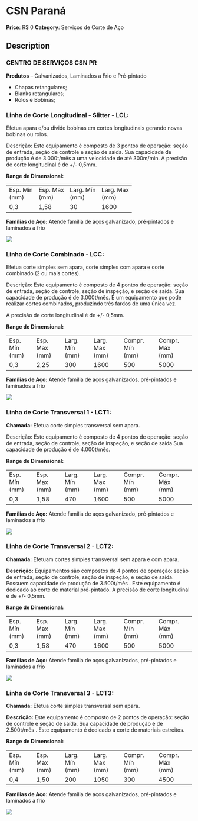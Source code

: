 # CSN Paraná

**Price**: R$ 0
**Category**: Serviços de Corte de Aço

## Description
### CENTRO DE SERVIÇOS CSN PR

**Produtos** – Galvanizados, Laminados a Frio e Pré-pintado

- Chapas retangulares;
- Blanks retangulares;
- Rolos e Bobinas;

### Linha de Corte Longitudinal - Slitter - LCL:

Efetua apara e/ou divide bobinas em cortes longitudinais gerando novas bobinas ou rolos.

Descrição: Este equipamento é composto de 3 pontos de operação: seção de entrada, seção de controle e seção de saída. Sua capacidade de produção é de 3.000t/mês a uma velocidade de até 300m/min. A precisão de corte longitudinal é de +/- 0,5mm.

**Range de Dimensional:**

|     |     |     |     |
| --- | --- | --- | --- |
| Esp. Mín<br>(mm) | Esp. Max<br>(mm) | Larg. Mín<br>(mm) | Larg. Max<br>(mm) |
| 0,3 | 1,58 | 30 | 1600 |

**Famílias de Aço:** Atende família de aços galvanizado, pré-pintados e laminados a frio

![](https://www.csn.com.br/wp-content/uploads/sites/452/2020/11/CSN_Parana_03.jpg)

### Linha de Corte Combinado - LCC:

Efetua corte simples sem apara, corte simples com apara e corte combinado (2 ou mais cortes).

Descrição: Este equipamento é composto de 4 pontos de operação: seção de entrada, seção de controle, seção de inspeção, e seção de saída. Sua capacidade de produção é de 3.000t/mês. É um equipamento que pode realizar cortes combinados, produzindo três fardos de uma única vez.

A precisão de corte longitudinal é de +/- 0,5mm.

**Range de Dimensional:**

|     |     |     |     |     |     |
| --- | --- | --- | --- | --- | --- |
| Esp. Mín<br>(mm) | Esp. Max<br>(mm) | Larg. Mín<br>(mm) | Larg. Max<br>(mm) | Compr. Mín<br>(mm) | Compr. Máx<br>(mm) |
| 0,3 | 2,25 | 300 | 1600 | 500 | 5000 |

**Famílias de Aço:** Atende família de aços galvanizados, pré-pintados e laminados a frio

![](https://www.csn.com.br/wp-content/uploads/sites/452/2020/11/CSN_Parana_04.jpg)

### Linha de Corte Transversal 1 - LCT1:

**Chamada:** Efetua corte simples transversal sem apara.

Descrição: Este equipamento é composto de 4 pontos de operação: seção de entrada, seção de controle, seção de inspeção, e seção de saída Sua capacidade de produção é de 4.000t/mês.

**Range de Dimensional:**

|     |     |     |     |     |     |
| --- | --- | --- | --- | --- | --- |
| Esp. Mín<br>(mm) | Esp. Max<br>(mm) | Larg. Mín<br>(mm) | Larg. Max<br>(mm) | Compr. Mín<br>(mm) | Compr. Máx<br>(mm) |
| 0,3 | 1,58 | 470 | 1600 | 500 | 5000 |

**Famílias de Aço:** Atende família de aços galvanizado, pré-pintados e laminados a frio

![](https://www.csn.com.br/wp-content/uploads/sites/452/2020/11/CSN_Parana_05.jpg)

### Linha de Corte Transversal 2 - LCT2:

**Chamada:** Efetuam cortes simples transversal sem apara e com apara.

**Descrição:** Equipamentos são compostos de 4 pontos de operação: seção de entrada, seção de controle, seção de inspeção, e seção de saída. Possuem capacidade de produção de 3.500t/mês . Este equipamento é dedicado ao corte de material pré-pintado. A precisão de corte longitudinal é de +/- 0,5mm.

**Range de Dimensional:**

|     |     |     |     |     |     |
| --- | --- | --- | --- | --- | --- |
| Esp. Mín<br>(mm) | Esp. Max<br>(mm) | Larg. Mín<br>(mm) | Larg. Max<br>(mm) | Compr. Mín<br>(mm) | Compr. Máx<br>(mm) |
| 0,3 | 1,58 | 470 | 1600 | 500 | 5000 |

**Famílias de Aço:** Atende família de aços galvanizados, pré-pintados e laminados a frio

![](https://www.csn.com.br/wp-content/uploads/sites/452/2020/11/CSN_Parana_06.jpg)

### Linha de Corte Transversal 3 - LCT3:

**Chamada:** Efetua corte simples transversal sem apara.

**Descrição:** Este equipamento é composto de 2 pontos de operação: seção de controle e seção de saída. Sua capacidade de produção é de 2.500t/mês . Este equipamento é dedicado a corte de materiais estreitos.

**Range de Dimensional:**

|     |     |     |     |     |     |
| --- | --- | --- | --- | --- | --- |
| Esp. Mín<br>(mm) | Esp. Max<br>(mm) | Larg. Mín<br>(mm) | Larg. Max<br>(mm) | Compr. Mín<br>(mm) | Compr. Máx<br>(mm) |
| 0,4 | 1,50 | 200 | 1050 | 300 | 4500 |

**Famílias de Aço:** Atende família de aços galvanizados, pré-pintados e laminados a frio

![](https://www.csn.com.br/wp-content/uploads/sites/452/2020/11/CSN_Parana_07.jpg)